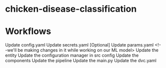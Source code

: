 # chicken-disease-classification

# Workflows

Update config.yaml
Update secrets.yaml [Optional]
Update params.yaml   <!--we'll be making changes in it while working on our ML model>
Update the entity
Update the configuration manager in src config
Update the components
Update the pipeline
Update the main.py
Update the dvc.yaml
